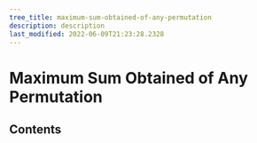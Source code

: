 ```yaml
---
tree_title: maximum-sum-obtained-of-any-permutation
description: description
last_modified: 2022-06-09T21:23:28.2328
---
```


# Maximum Sum Obtained of Any Permutation

## Contents
